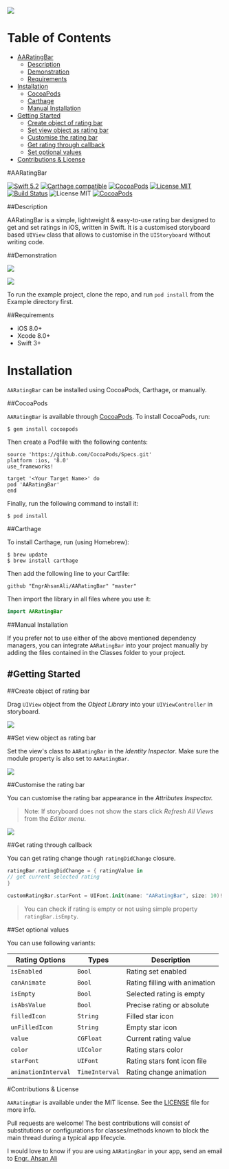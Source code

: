 ![](https://github.com/EngrAhsanAli/AARatingBar/blob/master/AARatingBar.png)


# Table of Contents

- [AARatingBar](#section-id-4)
  - [Description](#section-id-10)
  - [Demonstration](#section-id-16)
  - [Requirements](#section-id-26)
- [Installation](#section-id-32)
  - [CocoaPods](#section-id-37)
  - [Carthage](#section-id-63)
  - [Manual Installation](#section-id-82)
- [Getting Started](#section-id-87)
  - [Create object of rating bar](#section-id-90)
  - [Set view object as rating bar](#section-id-104)
  - [Customise the rating bar](#section-id-112)
  - [Get rating through callback](#section-id-132)
  - [Set optional values](#section-id-150)
- [Contributions & License](#section-id-156)


<div id='section-id-4'/>

#AARatingBar

[![Swift 5.2](https://img.shields.io/badge/Swift-5.2-orange.svg?style=flat)](https://developer.apple.com/swift/) [![Carthage compatible](https://img.shields.io/badge/Carthage-compatible-4BC51D.svg?style=flat)](https://github.com/Carthage/Carthage) [![CocoaPods](https://img.shields.io/cocoapods/v/AARatingBar.svg)](http://cocoadocs.org/docsets/AARatingBar) [![License MIT](https://img.shields.io/badge/License-MIT-blue.svg?style=flat)](https://github.com/Carthage/Carthage) [![Build Status](https://travis-ci.org/EngrAhsanAli/AARatingBar.svg?branch=master)](https://travis-ci.org/EngrAhsanAli/AARatingBar) 
![License MIT](https://img.shields.io/github/license/mashape/apistatus.svg) [![CocoaPods](https://img.shields.io/cocoapods/p/AARatingBar.svg)]()


<div id='section-id-10'/>

##Description


AARatingBar is a simple, lightweight & easy-to-use rating bar designed to get and set ratings in iOS, written in Swift. It is a customised storyboard based `UIView` class that allows to customise in the `UIStoryboard` without writing code.


<div id='section-id-16'/>

##Demonstration



![](https://github.com/EngrAhsanAli/AARatingBar/blob/master/Screenshots/demo.gif)

![](https://github.com/EngrAhsanAli/AARatingBar/blob/master/Screenshots/custom_font.png)


To run the example project, clone the repo, and run `pod install` from the Example directory first.


<div id='section-id-26'/>

##Requirements

- iOS 8.0+
- Xcode 8.0+
- Swift 3+

<div id='section-id-32'/>

# Installation

`AARatingBar` can be installed using CocoaPods, Carthage, or manually.


<div id='section-id-37'/>

##CocoaPods

`AARatingBar` is available through [CocoaPods](http://cocoapods.org). To install CocoaPods, run:

`$ gem install cocoapods`

Then create a Podfile with the following contents:

```
source 'https://github.com/CocoaPods/Specs.git'
platform :ios, '8.0'
use_frameworks!

target '<Your Target Name>' do
pod 'AARatingBar'
end

```

Finally, run the following command to install it:
```
$ pod install
```



<div id='section-id-63'/>

##Carthage

To install Carthage, run (using Homebrew):
```
$ brew update
$ brew install carthage
```
Then add the following line to your Cartfile:

```
github "EngrAhsanAli/AARatingBar" "master"
```

Then import the library in all files where you use it:
```swift
import AARatingBar
```


<div id='section-id-82'/>

##Manual Installation

If you prefer not to use either of the above mentioned dependency managers, you can integrate `AARatingBar` into your project manually by adding the files contained in the Classes folder to your project.


<div id='section-id-87'/>

#Getting Started
----------

<div id='section-id-90'/>

##Create object of rating bar

Drag `UIView` object from the *Object Library* into your `UIViewController` in storyboard.

![](https://github.com/EngrAhsanAli/AARatingBar/blob/master/Screenshots/Step1.png)

<div id='section-id-104'/>

##Set view object as rating bar

Set the view's class to `AARatingBar` in the *Identity Inspector*.
Make sure the module property is also set to  `AARatingBar`.

![](https://github.com/EngrAhsanAli/AARatingBar/blob/master/Screenshots/Step2.png)

<div id='section-id-112'/>

##Customise the rating bar

You can customise the rating bar appearance in the *Attributes Inspector.* 

> Note: If storyboard does not show the stars click *Refresh All Views* from the *Editor menu*.

![](https://github.com/EngrAhsanAli/AARatingBar/blob/master/Screenshots/Step3.png)

<div id='section-id-132'/>

##Get rating through callback

You can get rating change though `ratingDidChange` closure.

```swift
ratingBar.ratingDidChange = { ratingValue in
// get current selected rating
}

customRatingBar.starFont = UIFont.init(name: "AARatingBar", size: 10)! // sets custom font icon

```

> You can check if rating is empty or not using simple property `ratingBar.isEmpty`.

<div id='section-id-150'/>

##Set optional values

You can use following variants: 

|  Rating Options		 |  Types		  | Description		    		 |
|------------------------|----------------|------------------------------|
| `isEnabled`            | `Bool`         | Rating set enabled           |
| `canAnimate`           | `Bool`         | Rating filling with animation|
| `isEmpty`              | `Bool`         | Selected rating is empty     |
| `isAbsValue`           | `Bool`         | Precise rating or absolute   |
| `filledIcon`           | `String`       | Filled star icon             |
| `unFilledIcon`         | `String`       | Empty star icon              |
| `value`                | `CGFloat`      | Current rating value         |
| `color`                | `UIColor`      | Rating stars color           |
| `starFont`                | `UIFont`      | Rating stars font icon file           |
| `animationInterval`    | `TimeInterval` | Rating change animation      |

<div id='section-id-156'/>

#Contributions & License

`AARatingBar` is available under the MIT license. See the [LICENSE](./LICENSE) file for more info.

Pull requests are welcome! The best contributions will consist of substitutions or configurations for classes/methods known to block the main thread during a typical app lifecycle.

I would love to know if you are using `AARatingBar` in your app, send an email to [Engr. Ahsan Ali](mailto:hafiz.m.ahsan.ali@gmail.com)

